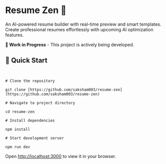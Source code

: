 # Resume Zen 🎯

An AI-powered resume builder with real-time preview and smart templates. Create professional resumes effortlessly with upcoming AI optimization features.

**🚧 Work in Progress** - This project is actively being developed.


## 🚀 Quick Start

```


# Clone the repository

git clone [https://github.com/saksham003/resume-zen](https://github.com/saksham003/resume-zen)

# Navigate to project directory

cd resume-zen

# Install dependencies

npm install

# Start development server

npm run dev

```

Open [http://localhost:3000](http://localhost:3000) to view it in your browser.
